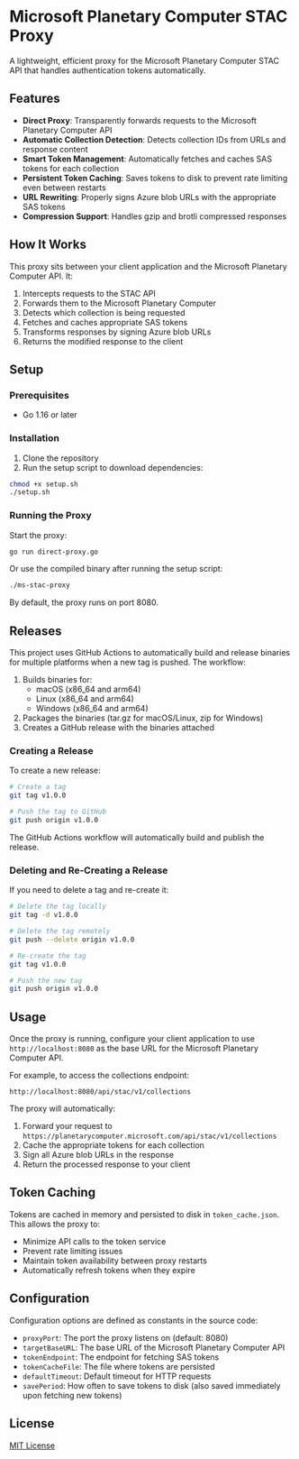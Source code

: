 # Microsoft Planetary Computer STAC Proxy

A lightweight, efficient proxy for the Microsoft Planetary Computer STAC API that handles authentication tokens automatically.

## Features

- **Direct Proxy**: Transparently forwards requests to the Microsoft Planetary Computer API
- **Automatic Collection Detection**: Detects collection IDs from URLs and response content
- **Smart Token Management**: Automatically fetches and caches SAS tokens for each collection
- **Persistent Token Caching**: Saves tokens to disk to prevent rate limiting even between restarts
- **URL Rewriting**: Properly signs Azure blob URLs with the appropriate SAS tokens
- **Compression Support**: Handles gzip and brotli compressed responses

## How It Works

This proxy sits between your client application and the Microsoft Planetary Computer API. It:

1. Intercepts requests to the STAC API
2. Forwards them to the Microsoft Planetary Computer
3. Detects which collection is being requested
4. Fetches and caches appropriate SAS tokens
5. Transforms responses by signing Azure blob URLs
6. Returns the modified response to the client

## Setup

### Prerequisites

- Go 1.16 or later

### Installation

1. Clone the repository
2. Run the setup script to download dependencies:

```bash
chmod +x setup.sh
./setup.sh
```

### Running the Proxy

Start the proxy:

```bash
go run direct-proxy.go
```

Or use the compiled binary after running the setup script:

```bash
./ms-stac-proxy
```

By default, the proxy runs on port 8080.

## Releases

This project uses GitHub Actions to automatically build and release binaries for multiple platforms when a new tag is pushed. The workflow:

1. Builds binaries for:
   - macOS (x86_64 and arm64)
   - Linux (x86_64 and arm64) 
   - Windows (x86_64 and arm64)
2. Packages the binaries (tar.gz for macOS/Linux, zip for Windows)
3. Creates a GitHub release with the binaries attached

### Creating a Release

To create a new release:

```bash
# Create a tag
git tag v1.0.0

# Push the tag to GitHub
git push origin v1.0.0
```

The GitHub Actions workflow will automatically build and publish the release.

### Deleting and Re-Creating a Release

If you need to delete a tag and re-create it:

```bash
# Delete the tag locally
git tag -d v1.0.0

# Delete the tag remotely
git push --delete origin v1.0.0

# Re-create the tag
git tag v1.0.0

# Push the new tag
git push origin v1.0.0
```

## Usage

Once the proxy is running, configure your client application to use `http://localhost:8080` as the base URL for the Microsoft Planetary Computer API.

For example, to access the collections endpoint:

```
http://localhost:8080/api/stac/v1/collections
```

The proxy will automatically:

1. Forward your request to `https://planetarycomputer.microsoft.com/api/stac/v1/collections`
2. Cache the appropriate tokens for each collection
3. Sign all Azure blob URLs in the response
4. Return the processed response to your client

## Token Caching

Tokens are cached in memory and persisted to disk in `token_cache.json`. This allows the proxy to:

- Minimize API calls to the token service
- Prevent rate limiting issues
- Maintain token availability between proxy restarts
- Automatically refresh tokens when they expire

## Configuration

Configuration options are defined as constants in the source code:

- `proxyPort`: The port the proxy listens on (default: 8080)
- `targetBaseURL`: The base URL of the Microsoft Planetary Computer API
- `tokenEndpoint`: The endpoint for fetching SAS tokens
- `tokenCacheFile`: The file where tokens are persisted
- `defaultTimeout`: Default timeout for HTTP requests
- `savePeriod`: How often to save tokens to disk (also saved immediately upon fetching new tokens)

## License

[MIT License](LICENSE)
